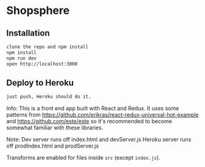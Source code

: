 # Shopsphere

## Installation

```bash
clone the repo and npm install
npm install
npm run dev
open http://localhost:3000
```

## Deploy to Heroku
```bash
just push, Heroku should do it.
```

Info:
This is a front end app built with React and Redux. It uses some patterns from
https://github.com/erikras/react-redux-universal-hot-example and
https://github.com/este/este so it's recommended
to become somewhat familiar with these libraries.

Note:
Dev server runs off index.html and devServer.js
Heroku server runs off prodIndex.html and prodServer.js

Transforms are enabled for files inside `src` (except `index.js`).
